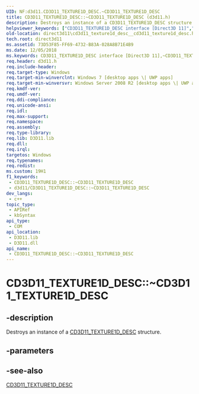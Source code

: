 ```yaml
---
UID: NF:d3d11.CD3D11_TEXTURE1D_DESC.~CD3D11_TEXTURE1D_DESC
title: CD3D11_TEXTURE1D_DESC::~CD3D11_TEXTURE1D_DESC (d3d11.h)
description: Destroys an instance of a CD3D11_TEXTURE1D_DESC structure.
helpviewer_keywords: ["CD3D11_TEXTURE1D_DESC interface [Direct3D 11]","~CD3D11_TEXTURE1D_DESC destructor","CD3D11_TEXTURE1D_DESC.~CD3D11_TEXTURE1D_DESC","CD3D11_TEXTURE1D_DESC::~CD3D11_TEXTURE1D_DESC","CD3D11_TEXTURE1D_DESC::~CD3D11_TEXTURE1D_DESC()","d3d11/CD3D11_TEXTURE1D_DESC::~CD3D11_TEXTURE1D_DESC","direct3d11.cd3d11_texture1d_desc__cd3d11_texture1d_desc","~CD3D11_TEXTURE1D_DESC","~CD3D11_TEXTURE1D_DESC destructor [Direct3D 11]","~CD3D11_TEXTURE1D_DESC destructor [Direct3D 11]","CD3D11_TEXTURE1D_DESC interface"]
old-location: direct3d11\cd3d11_texture1d_desc__cd3d11_texture1d_desc.htm
tech.root: direct3d11
ms.assetid: 73D53F85-FF69-4732-B83A-028A8B71E4B9
ms.date: 12/05/2018
ms.keywords: CD3D11_TEXTURE1D_DESC interface [Direct3D 11],~CD3D11_TEXTURE1D_DESC destructor, CD3D11_TEXTURE1D_DESC.~CD3D11_TEXTURE1D_DESC, CD3D11_TEXTURE1D_DESC::~CD3D11_TEXTURE1D_DESC, CD3D11_TEXTURE1D_DESC::~CD3D11_TEXTURE1D_DESC(), d3d11/CD3D11_TEXTURE1D_DESC::~CD3D11_TEXTURE1D_DESC, direct3d11.cd3d11_texture1d_desc__cd3d11_texture1d_desc, ~CD3D11_TEXTURE1D_DESC, ~CD3D11_TEXTURE1D_DESC destructor [Direct3D 11], ~CD3D11_TEXTURE1D_DESC destructor [Direct3D 11],CD3D11_TEXTURE1D_DESC interface
req.header: d3d11.h
req.include-header: 
req.target-type: Windows
req.target-min-winverclnt: Windows 7 [desktop apps \| UWP apps]
req.target-min-winversvr: Windows Server 2008 R2 [desktop apps \| UWP apps]
req.kmdf-ver: 
req.umdf-ver: 
req.ddi-compliance: 
req.unicode-ansi: 
req.idl: 
req.max-support: 
req.namespace: 
req.assembly: 
req.type-library: 
req.lib: D3D11.lib
req.dll: 
req.irql: 
targetos: Windows
req.typenames: 
req.redist: 
ms.custom: 19H1
f1_keywords:
 - CD3D11_TEXTURE1D_DESC::~CD3D11_TEXTURE1D_DESC
 - d3d11/CD3D11_TEXTURE1D_DESC::~CD3D11_TEXTURE1D_DESC
dev_langs:
 - c++
topic_type:
 - APIRef
 - kbSyntax
api_type:
 - COM
api_location:
 - D3D11.lib
 - D3D11.dll
api_name:
 - CD3D11_TEXTURE1D_DESC::~CD3D11_TEXTURE1D_DESC
---
```


# CD3D11_TEXTURE1D_DESC::~CD3D11_TEXTURE1D_DESC


## -description

Destroys an instance of a <a href="/previous-versions/windows/desktop/legacy/jj151694(v=vs.85)">CD3D11_TEXTURE1D_DESC</a> structure.

## -parameters

## -see-also

<a href="/previous-versions/windows/desktop/legacy/jj151694(v=vs.85)">CD3D11_TEXTURE1D_DESC</a>

